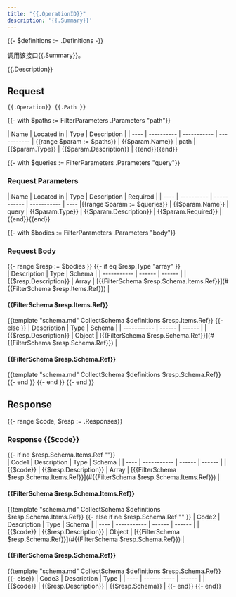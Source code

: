 ```yaml
---
title: "{{.OperationID}}"
description: '{{.Summary}}'
---
```

{{- $definitions := .Definitions -}}

调用该接口{{.Summary}}。

{{.Description}}

## Request


```
{{.Operation}} {{.Path }}
```

{{- with $paths := FilterParameters .Parameters "path"}}

| Name | Located in | Type | Description | 
| ---- | ---------- | ----------- | ----------- | {{range $param := $paths}}
| {{$param.Name}} | path | {{$param.Type}} | {{$param.Description}} |  {{end}}{{end}}

{{- with $queries := FilterParameters .Parameters "query"}}

###  Request Parameters

| Name | Located in | Type | Description |  Required |
| ---- | ---------- | ----------- | ----------- |  ---- |{{range $param := $queries}}
| {{$param.Name}} | query | {{$param.Type}} | {{$param.Description}} |  {{$param.Required}} |{{end}}{{end}}

{{- with $bodies := FilterParameters .Parameters "body"}}

### Request Body

{{- range $resp := $bodies }}
{{- if eq $resp.Type  "array" }}   
| Description | Type | Schema |
| ----------- | ------ | ------ |
| {{$resp.Description}} | Array | [{{FilterSchema $resp.Schema.Items.Ref}}](#{{FilterSchema $resp.Items.Ref}}) |

#### {{FilterSchema $resp.Items.Ref}}

{{template "schema.md" CollectSchema $definitions  $resp.Items.Ref}}
{{- else }} 
| Description | Type | Schema |
| ----------- | ------ | ------ |
| {{$resp.Description}} | Object | [{{FilterSchema $resp.Schema.Ref}}](#{{FilterSchema $resp.Schema.Ref}}) |

#### {{FilterSchema $resp.Schema.Ref}}

{{template "schema.md" CollectSchema $definitions  $resp.Schema.Ref}}
{{- end }}
{{- end }}
{{- end }}

## Response

{{- range $code, $resp := .Responses}}

### Response  {{$code}}

{{- if ne $resp.Schema.Items.Ref  ""}}   
| Code1 | Description | Type | Schema |
| ---- | ----------- | ------ | ------ |
| {{$code}} | {{$resp.Description}} | Array | [{{FilterSchema $resp.Schema.Items.Ref}}](#{{FilterSchema $resp.Schema.Items.Ref}}) |

#### {{FilterSchema $resp.Schema.Items.Ref}}

{{template "schema.md" CollectSchema $definitions  $resp.Schema.Items.Ref}}
{{- else if ne $resp.Schema.Ref  "" }} 
| Code2 | Description | Type | Schema |
| ---- | ----------- | ------ | ------ |
| {{$code}} | {{$resp.Description}} | Object | [{{FilterSchema $resp.Schema.Ref}}](#{{FilterSchema $resp.Schema.Ref}}) |

#### {{FilterSchema $resp.Schema.Ref}}

{{template "schema.md" CollectSchema $definitions  $resp.Schema.Ref}}
{{- else}}
| Code3 | Description | Type | 
| ---- | ----------- | ------ | 
| {{$code}} | {{$resp.Description}} | {{$resp.Schema}} |
{{- end}} 
{{- end}}

